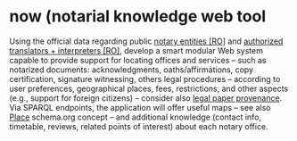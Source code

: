 # now (notarial knowledge web tool

Using the official data regarding public [notary entities [RO]](https://data.gov.ro/dataset/notari-publici) and [authorized translators + interpreters [RO]](https://data.gov.ro/dataset/traducatori-si-interpreti), develop a smart modular Web system capable to provide support for locating offices and services – such as notarized documents: acknowledgments, oaths/affirmations, copy certification, signature witnessing, others legal procedures – according to user preferences, geographical places, fees, restrictions, and other aspects (e.g., support for foreign citizens) – consider also [legal paper provenance](https://www.provbook.org/tutorial/provenanceweek2014/). Via SPARQL endpoints, the application will offer useful maps – see also [Place](https://schema.org/Place) schema.org concept – and additional knowledge (contact info, timetable, reviews, related points of interest) about each notary office.
